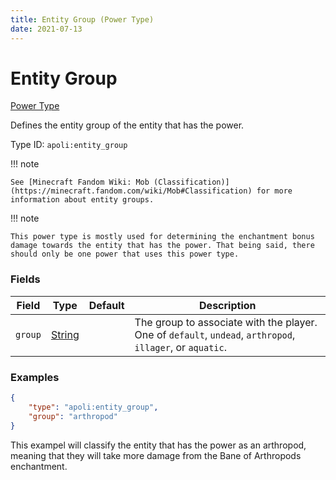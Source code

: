 ```yaml
---
title: Entity Group (Power Type)
date: 2021-07-13
---
```


# Entity Group

[Power Type](../power_types.md)

Defines the entity group of the entity that has the power.

Type ID: `apoli:entity_group`

!!! note

    See [Minecraft Fandom Wiki: Mob (Classification)](https://minecraft.fandom.com/wiki/Mob#Classification) for more information about entity groups.

!!! note

    This power type is mostly used for determining the enchantment bonus damage towards the entity that has the power. That being said, there should only be one power that uses this power type.

### Fields

Field  | Type | Default | Description
-------|------|---------|------------
`group` | [String](../data_types/string.md) | | The group to associate with the player. One of `default`, `undead`, `arthropod`, `illager`, or `aquatic`.

### Examples

```json
{
	"type": "apoli:entity_group",
	"group": "arthropod"
}
```

This exampel will classify the entity that has the power as an arthropod, meaning that they will take more damage from the Bane of Arthropods enchantment.
